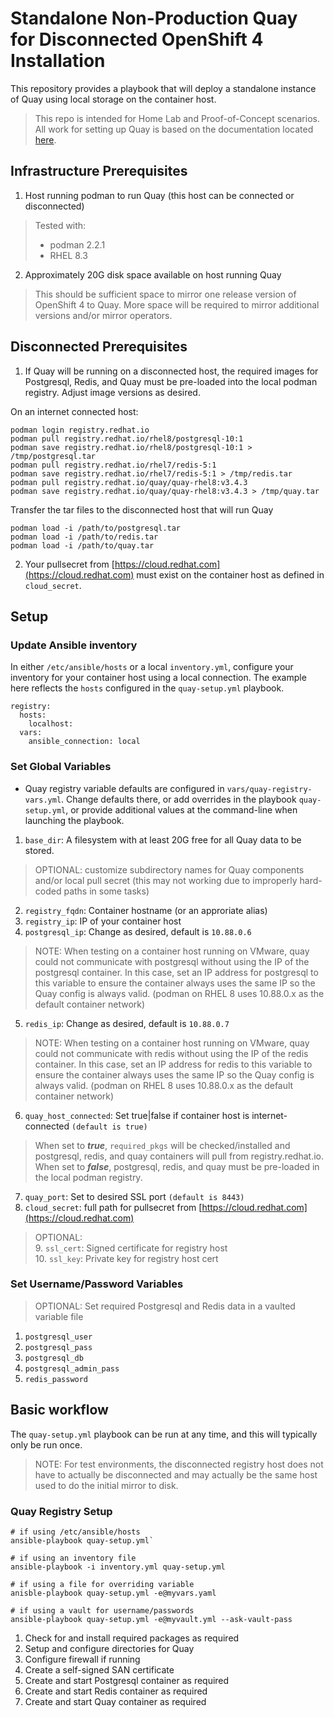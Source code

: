 # Standalone Non-Production Quay for Disconnected OpenShift 4 Installation

This repository provides a playbook that will deploy a standalone instance of Quay using local storage on the container host.

> This repo is intended for Home Lab and Proof-of-Concept scenarios. All work for setting up Quay is based on the documentation located [here](https://access.redhat.com/documentation/en-us/red_hat_quay/3.4/html/deploy_red_hat_quay_for_proof-of-concept_non-production_purposes/index).

## Infrastructure Prerequisites

1. Host running podman to run Quay (this host can be connected or disconnected)
> Tested with:
>  * podman 2.2.1
>  * RHEL 8.3
2. Approximately 20G disk space available on host running Quay
> This should be sufficient space to mirror one release version of OpenShift 4 to Quay.  More space will be required to mirror additional versions and/or mirror operators.

## Disconnected Prerequisites

1. If Quay will be running on a disconnected host, the required images for Postgresql, Redis, and Quay must be pre-loaded into the local podman registry.  Adjust image versions as desired.

On an internet connected host:
```
podman login registry.redhat.io
podman pull registry.redhat.io/rhel8/postgresql-10:1
podman save registry.redhat.io/rhel8/postgresql-10:1 > /tmp/postgresql.tar 
podman pull registry.redhat.io/rhel7/redis-5:1
podman save registry.redhat.io/rhel7/redis-5:1 > /tmp/redis.tar
podman pull registry.redhat.io/quay/quay-rhel8:v3.4.3
podman save registry.redhat.io/quay/quay-rhel8:v3.4.3 > /tmp/quay.tar
```
Transfer the tar files to the disconnected host that will run Quay
```
podman load -i /path/to/postgresql.tar
podman load -i /path/to/redis.tar
podman load -i /path/to/quay.tar
```

2. Your pullsecret from [https://cloud.redhat.com](https://cloud.redhat.com) must exist on the container host as defined in `cloud_secret`.

## Setup
### Update Ansible inventory
In either `/etc/ansible/hosts` or a local `inventory.yml`, configure your inventory for your container host using a local connection.  The example here reflects the `hosts` configured in the `quay-setup.yml` playbook.
```
registry:
  hosts:
    localhost:
  vars:
    ansible_connection: local
```
### Set Global Variables
* Quay registry variable defaults are configured in `vars/quay-registry-vars.yml`.  Change defaults there, or add overrides in the playbook `quay-setup.yml`, or provide additional values at the command-line when launching the playbook.
1. `base_dir`: A filesystem with at least 20G free for all Quay data to be stored.
> OPTIONAL: customize subdirectory names for Quay components and/or local pull secret (this may not working due to improperly hard-coded paths in some tasks)
2. `registry_fqdn`: Container hostname (or an approriate alias)
3. `registry_ip`: IP of your container host
4. `postgresql_ip`: Change as desired, default is `10.88.0.6`
> NOTE: When testing on a container host running on VMware, quay could not communicate with postgresql without using the IP of the postgresql container.  In this case, set an IP address for postgresql to this variable to ensure the container always uses the same IP so the Quay config is always valid. (podman on RHEL 8 uses 10.88.0.x as the default container network)
5. `redis_ip`: Change as desired, default is `10.88.0.7`
> NOTE: When testing on a container host running on VMware, quay could not communicate with redis without using the IP of the redis container.  In this case, set an IP address for redis to this variable to ensure the container always uses the same IP so the Quay config is always valid. (podman on RHEL 8 uses 10.88.0.x as the default container network)
6. `quay_host_connected`: Set true|false if container host is internet-connected `(default is true)`
> When set to ***true***, `required_pkgs` will be checked/installed and postgresql, redis, and quay containers will pull from registry.redhat.io.  When set to ***false***, postgresql, redis, and quay must be pre-loaded in the local podman registry.
7. `quay_port`: Set to desired SSL port `(default is 8443)`
8. `cloud_secret`: full path for pullsecret from [https://cloud.redhat.com](https://cloud.redhat.com)
> OPTIONAL:  
> 9. `ssl_cert`: Signed certificate for registry host  
> 10. `ssl_key`: Private key for registry host cert

### Set Username/Password Variables
> OPTIONAL: Set required Postgresql and Redis data in a vaulted variable file  
1. `postgresql_user`
2. `postgresql_pass`
3. `postgresql_db`
4. `postgresql_admin_pass`
5. `redis_password`
## Basic workflow
The `quay-setup.yml` playbook can be run at any time, and this will typically only be run once.
> NOTE: For test environments, the disconnected registry host does not have to actually be disconnected and may actually be the same host used to do the initial mirror to disk.

### Quay Registry Setup
```
# if using /etc/ansible/hosts
ansible-playbook quay-setup.yml` 
```
```
# if using an inventory file
ansible-playbook -i inventory.yml quay-setup.yml
```
```
# if using a file for overriding variable
anisble-playbook quay-setup.yml -e@myvars.yaml
```
```
# if using a vault for username/passwords
ansible-playbook quay-setup.yml -e@myvault.yml --ask-vault-pass
```

1. Check for and install required packages as required
2. Setup and configure directories for Quay
3. Configure firewall if running
4. Create a self-signed SAN certificate
5. Create and start Postgresql container as required
6. Create and start Redis container as required
7. Create and start Quay container as required
